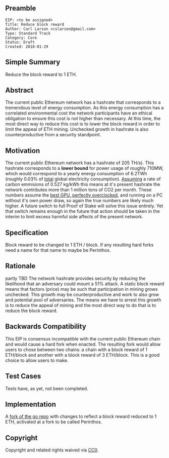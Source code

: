 ## Preamble

    EIP: <to be assigned>
    Title: Reduce block reward
    Author: Carl Larson <cslarson@gmail.com>
    Type: Standard Track
    Category: Core
    Status: Draft
    Created: 2018-01-29

## Simple Summary
Reduce the block reward to 1 ETH.

## Abstract
The current public Ethereum network has a hashrate that corresponds to a tremendous level of energy consumption. As this energy consumption has a correlated environmental cost the network participants have an ethical obligation to ensure this cost is not higher than necessary. At this time, the most direct way to reduce this cost is to lower the block reward in order to limit the appeal of ETH mining. Unchecked growth in hashrate is also counterproductive from a security standpoint.

## Motivation
The current public Ethereum network has a hashrate of 205 TH/s). This hashrate corresponds to a **lower bound** for power usage of roughly 710MW, which would correspond to a yearly energy consumption of 6.2TWh (roughly 0.03% of [total](https://en.wikipedia.org/wiki/List_of_countries_by_electricity_consumption) global electricity consumption). [Assuming](http://www.carbonindependent.org/sources_home_energy.html) a rate of carbon emmisions of 0.527 kg/kWh this means at it's present hashrate the network contributes more than 1 million tons of CO2 per month. These numbers assume the [best GPU, perfectly overclocked](http://www.legitreviews.com/geforce-gtx-1070-ethereum-mining-small-tweaks-great-hashrate-low-power_195451), and running on a PC without it's own power draw, so again the true numbers are likely much higher. A future switch to full Proof of Stake will solve this issue entirely. Yet that switch remains enough in the future that action should be taken in the interim to limit excess harmful side affects of the present network.

## Specification
Block reward to be changed to 1 ETH / block.
If any resulting hard forks need a name for that name to maybe be Perinthos.

## Rationale
partly TBD
The network hashrate provides security by reducing the likelihood that an adversary could mount a 51% attack. A static block reward means that factors (price) may be such that participation in mining grows unchecked. This growth may be counterproductive and work to also grow and potential pool of adversaries. The means we have to arrest this growth is to reduce the appeal of mining and the most direct way to do that is to reduce the block reward.

## Backwards Compatibility
This EIP is consensus incompatible with the current public Ethereum chain and would cause a hard fork when enacted. The resulting fork would allow users to chose between two chains: a chain with a block reward of 1 ETH/block and another with a block reward of 3 ETH/block. This is a good choice to allow users to make.

## Test Cases
Tests have, as yet, not been completed.

## Implementation
A [fork of the go repo](https://github.com/cslarson/go-ethereum/tree/reduce-block-reward) with changes to reflect a block reward reduced to 1 ETH, activated at a fork to be called Perinthos.

## Copyright
Copyright and related rights waived via [CC0](https://creativecommons.org/publicdomain/zero/1.0/).

